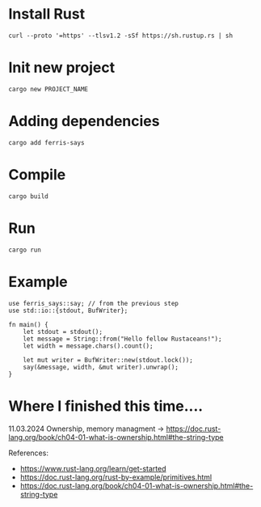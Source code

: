 Install Rust
============
```
curl --proto '=https' --tlsv1.2 -sSf https://sh.rustup.rs | sh
```

Init new project
================
```
cargo new PROJECT_NAME
```


Adding dependencies
===================
```
cargo add ferris-says
```

Compile
=======
```
cargo build
```

Run
===
```
cargo run
```

Example
=======
```
use ferris_says::say; // from the previous step
use std::io::{stdout, BufWriter};

fn main() {
    let stdout = stdout();
    let message = String::from("Hello fellow Rustaceans!");
    let width = message.chars().count();

    let mut writer = BufWriter::new(stdout.lock());
    say(&message, width, &mut writer).unwrap();
}
```


Where I finished this time....
==============================
11.03.2024 Ownership, memory managment -> https://doc.rust-lang.org/book/ch04-01-what-is-ownership.html#the-string-type

References:
* https://www.rust-lang.org/learn/get-started
* https://doc.rust-lang.org/rust-by-example/primitives.html
* https://doc.rust-lang.org/book/ch04-01-what-is-ownership.html#the-string-type